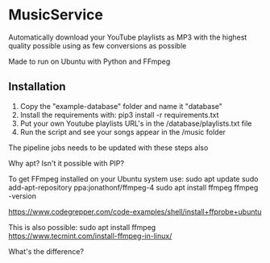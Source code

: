 # MusicService
Automatically download your YouTube playlists as MP3 with the highest quality possible using as few conversions as possible

Made to run on Ubuntu with Python and FFmpeg

## Installation

1. Copy the "example-database" folder and name it "database"
2. Install the requirements with: pip3 install -r requirements.txt
3. Put your own Youtube playlists URL's in the /database/playlists.txt file
4. Run the script and see your songs appear in the /music folder

The pipeline jobs needs to be updated with these steps also

Why apt? Isn't it possible with PIP?

To get FFmpeg installed on your Ubuntu system use:
sudo apt update
sudo add-apt-repository ppa:jonathonf/ffmpeg-4
sudo apt install ffmpeg
ffmpeg -version

https://www.codegrepper.com/code-examples/shell/install+ffprobe+ubuntu

This is also possible: sudo apt install ffmpeg
https://www.tecmint.com/install-ffmpeg-in-linux/

What's the difference?